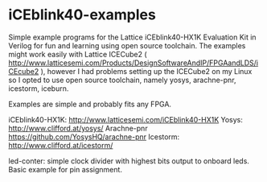 # iCEblink40-examples
Simple example programs for the Lattice iCEblink40-HX1K Evaluation Kit in Verilog for fun and learning using open source toolchain. The examples might work easily with Lattice ICECube2 ( http://www.latticesemi.com/Products/DesignSoftwareAndIP/FPGAandLDS/iCEcube2 ), however I had problems setting up the ICECube2 on my Linux so I opted to use open source toolchain, namely yosys, arachne-pnr, icestorm, iceburn.

Examples are simple and probably fits any FPGA.

iCEblink40-HX1K: http://www.latticesemi.com/iCEblink40-HX1K
Yosys: http://www.clifford.at/yosys/
Arachne-pnr https://github.com/YosysHQ/arachne-pnr
Icestorm: http://www.clifford.at/icestorm/

led-conter: simple clock divider with highest bits output to onboard leds. Basic example for pin assignment.

